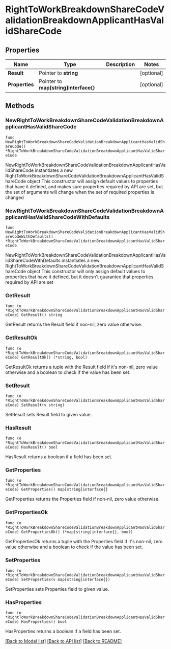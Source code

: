 # RightToWorkBreakdownShareCodeValidationBreakdownApplicantHasValidShareCode

## Properties

Name | Type | Description | Notes
------------ | ------------- | ------------- | -------------
**Result** | Pointer to **string** |  | [optional] 
**Properties** | Pointer to **map[string]interface{}** |  | [optional] 

## Methods

### NewRightToWorkBreakdownShareCodeValidationBreakdownApplicantHasValidShareCode

`func NewRightToWorkBreakdownShareCodeValidationBreakdownApplicantHasValidShareCode() *RightToWorkBreakdownShareCodeValidationBreakdownApplicantHasValidShareCode`

NewRightToWorkBreakdownShareCodeValidationBreakdownApplicantHasValidShareCode instantiates a new RightToWorkBreakdownShareCodeValidationBreakdownApplicantHasValidShareCode object
This constructor will assign default values to properties that have it defined,
and makes sure properties required by API are set, but the set of arguments
will change when the set of required properties is changed

### NewRightToWorkBreakdownShareCodeValidationBreakdownApplicantHasValidShareCodeWithDefaults

`func NewRightToWorkBreakdownShareCodeValidationBreakdownApplicantHasValidShareCodeWithDefaults() *RightToWorkBreakdownShareCodeValidationBreakdownApplicantHasValidShareCode`

NewRightToWorkBreakdownShareCodeValidationBreakdownApplicantHasValidShareCodeWithDefaults instantiates a new RightToWorkBreakdownShareCodeValidationBreakdownApplicantHasValidShareCode object
This constructor will only assign default values to properties that have it defined,
but it doesn't guarantee that properties required by API are set

### GetResult

`func (o *RightToWorkBreakdownShareCodeValidationBreakdownApplicantHasValidShareCode) GetResult() string`

GetResult returns the Result field if non-nil, zero value otherwise.

### GetResultOk

`func (o *RightToWorkBreakdownShareCodeValidationBreakdownApplicantHasValidShareCode) GetResultOk() (*string, bool)`

GetResultOk returns a tuple with the Result field if it's non-nil, zero value otherwise
and a boolean to check if the value has been set.

### SetResult

`func (o *RightToWorkBreakdownShareCodeValidationBreakdownApplicantHasValidShareCode) SetResult(v string)`

SetResult sets Result field to given value.

### HasResult

`func (o *RightToWorkBreakdownShareCodeValidationBreakdownApplicantHasValidShareCode) HasResult() bool`

HasResult returns a boolean if a field has been set.

### GetProperties

`func (o *RightToWorkBreakdownShareCodeValidationBreakdownApplicantHasValidShareCode) GetProperties() map[string]interface{}`

GetProperties returns the Properties field if non-nil, zero value otherwise.

### GetPropertiesOk

`func (o *RightToWorkBreakdownShareCodeValidationBreakdownApplicantHasValidShareCode) GetPropertiesOk() (*map[string]interface{}, bool)`

GetPropertiesOk returns a tuple with the Properties field if it's non-nil, zero value otherwise
and a boolean to check if the value has been set.

### SetProperties

`func (o *RightToWorkBreakdownShareCodeValidationBreakdownApplicantHasValidShareCode) SetProperties(v map[string]interface{})`

SetProperties sets Properties field to given value.

### HasProperties

`func (o *RightToWorkBreakdownShareCodeValidationBreakdownApplicantHasValidShareCode) HasProperties() bool`

HasProperties returns a boolean if a field has been set.


[[Back to Model list]](../README.md#documentation-for-models) [[Back to API list]](../README.md#documentation-for-api-endpoints) [[Back to README]](../README.md)


